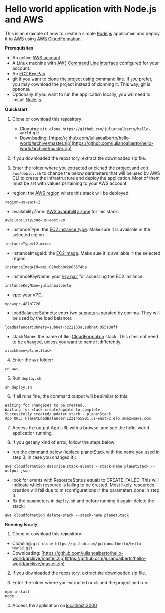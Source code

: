 # Hello world application with Node.js and AWS
This is an example of how to create a simple [Node.js](http://nodejs.org) application and deploy it to [AWS](https://aws.amazon.com/) using [AWS CloudFormation](https://aws.amazon.com/pt/cloudformation/).

**Prerequisites**
- An active [AWS account](https://aws.amazon.com/premiumsupport/knowledge-center/create-and-activate-aws-account/).
- A Linux machine with [AWS Command Line Interface](https://aws.amazon.com/cli/) configured for your account.
- An [EC2 Key Pair](https://docs.aws.amazon.com/AWSEC2/latest/UserGuide/ec2-key-pairs.html).
- [git](https://git-scm.com/) if you want to clone the project using command line. If you prefer, you may download the project instead of clonning it. This way, git is optional.
- Optionally, if you want to run the application locally, you will need to install [Node.js](https://nodejs.org/en/download/package-manager/).


**Quickstart**
1. Clone or download this repository:
    - Clonning: `git clone https://github.com/julianoalberto/hello-world.git`
    - Downloading: [https://github.com/julianoalberto/hello-world/archive/master.zip](https://github.com/julianoalberto/hello-world/archive/master.zip)

2. If you downloaded the repository, extract the downloaded zip file.

3. Enter the folder where you extracted or cloned the project and edit `aws/deploy.sh` to change the below parameters that will be used by AWS CLI to create the infrastructure and deploy the application. Most of them must be set with values pertaining to your AWS account.

- region: the [AWS region](https://docs.aws.amazon.com/AWSEC2/latest/UserGuide/using-regions-availability-zones.html) where this stack will be deployed.
```shell
region=us-east-2
```

- availabilityZone: [AWS availability zone](https://docs.aws.amazon.com/AWSEC2/latest/UserGuide/using-regions-availability-zones.html) for this stack.
```shell
availabilityZone=us-east-2b
```

- instanceType: the [EC2 instance type](https://aws.amazon.com/ec2/instance-types/). Make sure it is available in the selected region.
```shell
instanceType=t2.micro
```

- instanceImageId: the [EC2 image](https://aws.amazon.com/amazon-linux-ami/). Make sure it is available in the selected region.
```shell
instanceImageId=ami-02bcbb802e03574ba
```

- instanceKeyName: your [key pair](https://docs.aws.amazon.com/AWSEC2/latest/UserGuide/ec2-key-pairs.html#having-ec2-create-your-key-pair) for accessing the EC2 instance.
```shell
instanceKeyName=julianoalberto
```
- vpc: your [VPC](https://console.aws.amazon.com/vpc/).
```shell
vpc=vpc-487b7720
```

- loadBalancerSubnets: enter two [subnets](https://docs.aws.amazon.com/vpc/latest/userguide/VPC_Subnets.html) separated by comma. They will be used by the load balancer.
```shell
loadBalancerSubnets=subnet-5222163a,subnet-855a38ff
```

- stackName: the name of this [CloudFormation](https://www.amazonaws.cn/en/cloudformation/) stack. This does not need to be changed, unless you want to name it differently.
```shell
stackName=planetStack
```

4. Enter the `aws` folder:
```shell
cd aws
```

5. Run `deploy.sh`:
```shell
sh deploy.sh
```

6. If all runs fine, the command output will be similar to this:
```shell
Waiting for changeset to be created..
Waiting for stack create/update to complete
Successfully created/updated stack - planetStack
App URL: PlanetLoadBalancer-1231455801.us-east-2.elb.amazonaws.com
```

7. Access the output App URL with a browser and see the hello-world application running.

8. If you get any kind of error, follow the steps below:

 - run the command below (replace planetStack with the name you used in step 3, in case you changed it):
 ```shell
 aws cloudformation describe-stack-events --stack-name planetStack --output json
 ```
 - look for events with ResourceStatus equals to CREATE_FAILED. This will indicate which resource is failing to be created. Most likely, resources creation will fail due to misconfigurations in the parameters done in step 3.
 - fix the parameters in ```deploy.sh``` and before running it again, delete the stack:
  ```shell
 aws cloudformation delete-stack --stack-name planetStack
  ```

**Running locally**

1. Clone or download this repository:
- Clonning: `git clone https://github.com/julianoalberto/hello-world.git`
- Downloading: [https://github.com/julianoalberto/hello-world/archive/master.zip](https://github.com/julianoalberto/hello-world/archive/master.zip)

2. If you downloaded the repository, extract the downloaded zip file.

3. Enter the folder where you extracted or cloned the project and run:
```shell
npm install
node .
```

4. Access the application on [localhost:3000](http://localhost:3000)